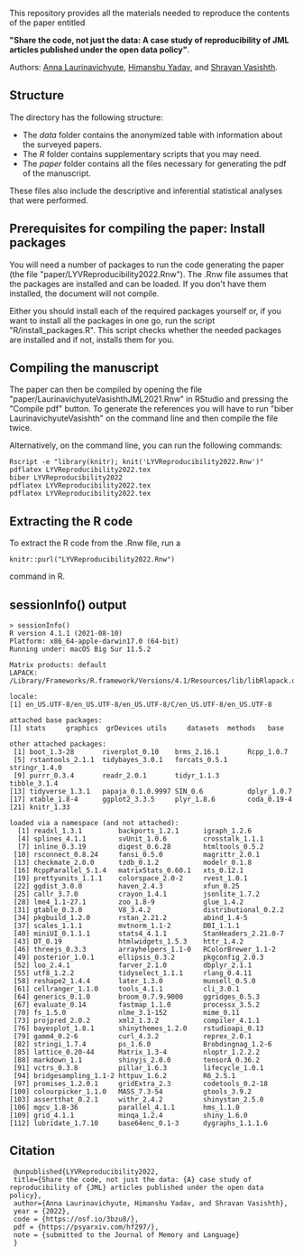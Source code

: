 This repository provides all the materials needed to reproduce the contents of the paper entitled 

**"Share the code, not just the data: A case study of reproducibility of JML articles published under the open data policy"**.

Authors: [Anna Laurinavichyute](https://annlaurin.netlify.app/), [Himanshu Yadav](https://sites.google.com/site/himanshuyadavjnu/), and [Shravan Vasishth](https://vasishth.github.io/).

## Structure

The directory has the following structure: 

- The *data* folder contains the anonymized table with information about the surveyed papers.
- The *R* folder contains supplementary scripts that you may need. 
- The *paper* folder contains all the files necessary for generating the pdf of the manuscript. 

These files also include the descriptive and inferential statistical analyses that were performed.

## Prerequisites for compiling the paper: Install packages

You will need a number of packages to run the code generating the paper (the file "paper/LYVReproducibility2022.Rnw"). The .Rnw file assumes that the packages are installed and can be loaded. If you don't have them installed, the document will not compile. 

Either you should install each of the required packages yourself or, if you want to install all the packages in one go, run the script "R/install_packages.R". This script checks whether the needed packages are installed and if not, installs them for you.

## Compiling the manuscript

The paper can then be compiled by opening the file "paper/LaurinavichyuteVasishthJML2021.Rnw" in RStudio and pressing the "Compile pdf" button. To generate the references you will have to run "biber LaurinavichyuteVasishth" on the command line and then compile the file twice. 

Alternatively, on the command line, you can run the following commands:

    Rscript -e "library(knitr); knit('LYVReproducibility2022.Rnw')"
    pdflatex LYVReproducibility2022.tex
    biber LYVReproducibility2022
    pdflatex LYVReproducibility2022.tex
    pdflatex LYVReproducibility2022.tex

## Extracting the R code

To extract the R code from the .Rnw file, run a 

    knitr::purl("LYVReproducibility2022.Rnw") 

command in R.

## sessionInfo() output

    > sessionInfo()
    R version 4.1.1 (2021-08-10)
    Platform: x86_64-apple-darwin17.0 (64-bit)
    Running under: macOS Big Sur 11.5.2

    Matrix products: default
    LAPACK: /Library/Frameworks/R.framework/Versions/4.1/Resources/lib/libRlapack.dylib

    locale:
    [1] en_US.UTF-8/en_US.UTF-8/en_US.UTF-8/C/en_US.UTF-8/en_US.UTF-8

    attached base packages:
    [1] stats     graphics  grDevices utils     datasets  methods   base     

    other attached packages:
     [1] boot_1.3-28       riverplot_0.10    brms_2.16.1       Rcpp_1.0.7       
     [5] rstantools_2.1.1  tidybayes_3.0.1   forcats_0.5.1     stringr_1.4.0    
     [9] purrr_0.3.4       readr_2.0.1       tidyr_1.1.3       tibble_3.1.4     
    [13] tidyverse_1.3.1   papaja_0.1.0.9997 SIN_0.6           dplyr_1.0.7      
    [17] xtable_1.8-4      ggplot2_3.3.5     plyr_1.8.6        coda_0.19-4      
    [21] knitr_1.33       

    loaded via a namespace (and not attached):
      [1] readxl_1.3.1         backports_1.2.1      igraph_1.2.6        
      [4] splines_4.1.1        svUnit_1.0.6         crosstalk_1.1.1     
      [7] inline_0.3.19        digest_0.6.28        htmltools_0.5.2     
     [10] rsconnect_0.8.24     fansi_0.5.0          magrittr_2.0.1      
     [13] checkmate_2.0.0      tzdb_0.1.2           modelr_0.1.8        
     [16] RcppParallel_5.1.4   matrixStats_0.60.1   xts_0.12.1          
     [19] prettyunits_1.1.1    colorspace_2.0-2     rvest_1.0.1         
     [22] ggdist_3.0.0         haven_2.4.3          xfun_0.25           
     [25] callr_3.7.0          crayon_1.4.1         jsonlite_1.7.2      
     [28] lme4_1.1-27.1        zoo_1.8-9            glue_1.4.2          
     [31] gtable_0.3.0         V8_3.4.2             distributional_0.2.2
     [34] pkgbuild_1.2.0       rstan_2.21.2         abind_1.4-5         
     [37] scales_1.1.1         mvtnorm_1.1-2        DBI_1.1.1           
     [40] miniUI_0.1.1.1       stats4_4.1.1         StanHeaders_2.21.0-7
     [43] DT_0.19              htmlwidgets_1.5.3    httr_1.4.2          
     [46] threejs_0.3.3        arrayhelpers_1.1-0   RColorBrewer_1.1-2  
     [49] posterior_1.0.1      ellipsis_0.3.2       pkgconfig_2.0.3     
     [52] loo_2.4.1            farver_2.1.0         dbplyr_2.1.1        
     [55] utf8_1.2.2           tidyselect_1.1.1     rlang_0.4.11        
     [58] reshape2_1.4.4       later_1.3.0          munsell_0.5.0       
     [61] cellranger_1.1.0     tools_4.1.1          cli_3.0.1           
     [64] generics_0.1.0       broom_0.7.9.9000     ggridges_0.5.3      
     [67] evaluate_0.14        fastmap_1.1.0        processx_3.5.2      
     [70] fs_1.5.0             nlme_3.1-152         mime_0.11           
     [73] projpred_2.0.2       xml2_1.3.2           compiler_4.1.1      
     [76] bayesplot_1.8.1      shinythemes_1.2.0    rstudioapi_0.13     
     [79] gamm4_0.2-6          curl_4.3.2           reprex_2.0.1        
     [82] stringi_1.7.4        ps_1.6.0             Brobdingnag_1.2-6   
     [85] lattice_0.20-44      Matrix_1.3-4         nloptr_1.2.2.2      
     [88] markdown_1.1         shinyjs_2.0.0        tensorA_0.36.2      
     [91] vctrs_0.3.8          pillar_1.6.3         lifecycle_1.0.1     
     [94] bridgesampling_1.1-2 httpuv_1.6.2         R6_2.5.1            
     [97] promises_1.2.0.1     gridExtra_2.3        codetools_0.2-18    
    [100] colourpicker_1.1.0   MASS_7.3-54          gtools_3.9.2        
    [103] assertthat_0.2.1     withr_2.4.2          shinystan_2.5.0     
    [106] mgcv_1.8-36          parallel_4.1.1       hms_1.1.0           
    [109] grid_4.1.1           minqa_1.2.4          shiny_1.6.0         
    [112] lubridate_1.7.10     base64enc_0.1-3      dygraphs_1.1.1.6  

## Citation

     @unpublished{LYVReproducibility2022,
     title={Share the code, not just the data: {A} case study of reproducibility of {JML} articles published under the open data policy},
     author={Anna Laurinavichyute, Himanshu Yadav, and Shravan Vasishth},
     year = {2022},
     code = {https://osf.io/3bzu8/},
     pdf = {https://psyarxiv.com/hf297/},
     note = {submitted to the Journal of Memory and Language}
     }
